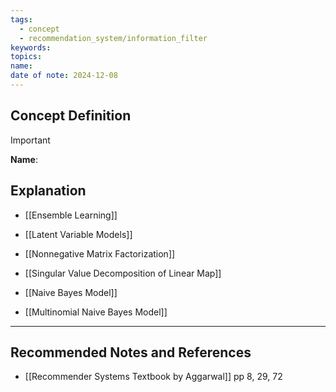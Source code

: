```yaml
---
tags:
  - concept
  - recommendation_system/information_filter
keywords: 
topics: 
name: 
date of note: 2024-12-08
---
```


## Concept Definition

>[!important]
>**Name**: 



## Explanation


- [[Ensemble Learning]]

- [[Latent Variable Models]]
- [[Nonnegative Matrix Factorization]]
- [[Singular Value Decomposition of Linear Map]]


- [[Naive Bayes Model]]
- [[Multinomial Naive Bayes Model]]




-----------
##  Recommended Notes and References




- [[Recommender Systems Textbook by Aggarwal]] pp 8, 29, 72